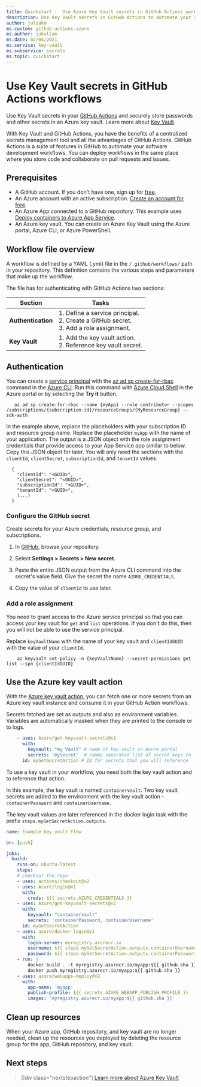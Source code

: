 ```yaml
---
title: Quickstart -  Use Azure Key Vault secrets in GitHub Actions workflows
description: Use Key Vault secrets in GitHub Actions to automate your software development workflows
author: juliakm
ms.custom: github-actions-azure
ms.author: jukullam
ms.date: 02/04/2021
ms.service: key-vault
ms.subservice: secrets
ms.topic: quickstart
---
```


# Use Key Vault secrets in GitHub Actions workflows

Use Key Vault secrets in your [GitHub Actions](https://help.github.com/en/articles/about-github-actions) and securely store passwords and other secrets in an Azure key vault. Learn more about [Key Vault](/azure/key-vault/general/overview). 

With Key Vault and GitHub Actions, you have the benefits of a centralized secrets management tool and all the advantages of GitHub Actions. GitHub Actions is a suite of features in GitHub to automate your software development workflows. You can deploy workflows in the same place where you store code and collaborate on pull requests and issues. 


## Prerequisites 
- A GitHub account. If you don't have one, sign up for [free](https://github.com/join).  
- An Azure account with an active subscription. [Create an account for free](https://azure.microsoft.com/free/?WT.mc_id=A261C142F).
- An Azure App connected to a GitHub repository. This example uses [Deploy containers to Azure App Service](/azure/developer/javascript/tutorial-vscode-docker-node-01). 
- An Azure key vault.  You can create an Azure Key Vault using the Azure portal, Azure CLI, or Azure PowerShell.

## Workflow file overview

A workflow is defined by a YAML (.yml) file in the `/.github/workflows/` path in your repository. This definition contains the various steps and parameters that make up the workflow.

The file has for authenticating with GitHub Actions two sections:

|Section  |Tasks  |
|---------|---------|
|**Authentication** | 1. Define a service principal. <br /> 2. Create a GitHub secret. <br /> 3. Add a role assignment. |
|**Key Vault** | 1. Add the key vault action. <br /> 2. Reference key vault secret. |

## Authentication

You can create a [service principal](/azure/active-directory/develop/app-objects-and-service-principals#service-principal-object) with the [az ad sp create-for-rbac](/cli/azure/ad/sp?view=azure-cli-latest#az-ad-sp-create-for-rbac&preserve-view=true) command in the [Azure CLI](/cli/azure/). Run this command with [Azure Cloud Shell](https://shell.azure.com/) in the Azure portal or by selecting the **Try it** button.

```azurecli-interactive
   az ad sp create-for-rbac --name {myApp} --role contributor --scopes /subscriptions/{subscription-id}/resourceGroups/{MyResourceGroup} --sdk-auth
```

In the example above, replace the placeholders with your subscription ID and resource group name. Replace the placeholder `myApp` with the name of your application. The output is a JSON object with the role assignment credentials that provide access to your App Service app similar to below. Copy this JSON object for later. You will only need the sections with the `clientId`, `clientSecret`, `subscriptionId`, and `tenantId` values. 

```output 
  {
    "clientId": "<GUID>",
    "clientSecret": "<GUID>",
    "subscriptionId": "<GUID>",
    "tenantId": "<GUID>",
    (...)
  }
```

### Configure the GitHub secret

Create secrets for your Azure credentials, resource group, and subscriptions. 

1. In [GitHub](https://github.com/), browse your repository.

1. Select **Settings > Secrets > New secret**.

1. Paste the entire JSON output from the Azure CLI command into the secret's value field. Give the secret the name `AZURE_CREDENTIALS`.

1. Copy the value of `clientId` to use later. 

### Add a role assignment 
 
You need to grant access to the Azure service principal so that you can access your key vault for `get` and `list` operations. If you don't do this, then you will not be able to use the service principal. 

Replace `keyVaultName` with the name of your key vault and `clientIdGUID` with the value of your `clientId`. 

```azurecli-interactive
    az keyvault set-policy -n {keyVaultName} --secret-permissions get list --spn {clientIdGUID}
```

## Use the Azure key vault action

With the [Azure key vault action](https://github.com/marketplace/actions/azure-key-vault-get-secrets), you can fetch one or more secrets from an Azure key vault instance and consume it in your GitHub Action workflows.

Secrets fetched are set as outputs and also as environment variables. Variables are automatically masked when they are printed to the console or to logs.

```yaml
    - uses: Azure/get-keyvault-secrets@v1
      with:
        keyvault: "my Vault" # name of key vault in Azure portal
        secrets: 'mySecret'  # comma separated list of secret keys to fetch from key vault 
      id: myGetSecretAction # ID for secrets that you will reference
```

To use a key vault in your workflow, you need both the key vault action and to reference that action. 

In this example, the key vault is named `containervault`. Two key vault secrets are added to the environment with the key vault action - `containerPassword` and `containerUsername`. 

The key vault values are later referenced in the docker login task with the prefix `steps.myGetSecretAction.outputs`. 

```yaml
name: Example key vault flow

on: [push]

jobs:
  build:
    runs-on: ubuntu-latest
    steps:
    # checkout the repo
    - uses: actions/checkout@v2
    - uses: Azure/login@v1
      with:
        creds: ${{ secrets.AZURE_CREDENTIALS }}
    - uses: Azure/get-keyvault-secrets@v1
      with: 
        keyvault: "containervault"
        secrets: 'containerPassword, containerUsername'
      id: myGetSecretAction
    - uses: azure/docker-login@v1
      with:
        login-server: myregistry.azurecr.io
        username: ${{ steps.myGetSecretAction.outputs.containerUsername }}
        password: ${{ steps.myGetSecretAction.outputs.containerPassword }}
    - run: |
        docker build . -t myregistry.azurecr.io/myapp:${{ github.sha }}
        docker push myregistry.azurecr.io/myapp:${{ github.sha }}     
    - uses: azure/webapps-deploy@v2
      with:
        app-name: 'myapp'
        publish-profile: ${{ secrets.AZURE_WEBAPP_PUBLISH_PROFILE }}
        images: 'myregistry.azurecr.io/myapp:${{ github.sha }}'
```

## Clean up resources

When your Azure app, GitHub repository, and key vault are no longer needed, clean up the resources you deployed by deleting the resource group for the app, GitHub repository, and key vault.

## Next steps

> [!div class="nextstepaction"]
> [Learn more about Azure Key Vault](/azure/key-vault/general/overview)